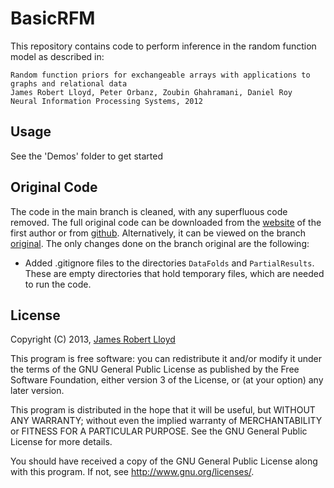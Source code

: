 # BasicRFM
This repository contains code to perform inference in the random function model as described in:

```
Random function priors for exchangeable arrays with applications to graphs and relational data
James Robert Lloyd, Peter Orbanz, Zoubin Ghahramani, Daniel Roy
Neural Information Processing Systems, 2012
```
## Usage 
See the 'Demos' folder to get started

## Original Code
The code in the main branch is cleaned, with any superfluous code removed. The full original code can be downloaded from the [website](https://jamesrobertlloyd.com/assets/BasicRFM.tar.gz) of the first author or from [github](https://github.com/adiehl96/BasicRFM/files/8727738/BasicRFM.tar.gz). Alternatively, it can be viewed on the branch [original](https://github.com/adiehl96/BasicRFM/tree/original). The only changes done on the branch original are the following:
* Added .gitignore files to the directories `DataFolds` and `PartialResults`. These are empty directories that hold temporary files, which are needed to run the code.

## License
Copyright (C) 2013, [James Robert Lloyd](https://github.com/jamesrobertlloyd)

This program is free software: you can redistribute it and/or modify
it under the terms of the GNU General Public License as published by
the Free Software Foundation, either version 3 of the License, or
(at your option) any later version.

This program is distributed in the hope that it will be useful,
but WITHOUT ANY WARRANTY; without even the implied warranty of
MERCHANTABILITY or FITNESS FOR A PARTICULAR PURPOSE.  See the
GNU General Public License for more details.

You should have received a copy of the GNU General Public License
along with this program.  If not, see <http://www.gnu.org/licenses/>.
